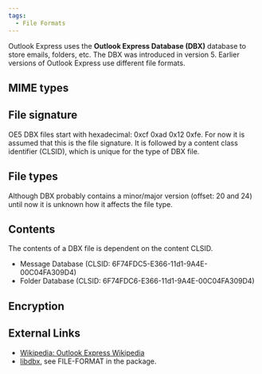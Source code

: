 ```yaml
---
tags:
  - File Formats
---
```

Outlook Express uses the **Outlook Express Database (DBX)** database to store
emails, folders, etc. The DBX was introduced in version 5. Earlier versions of
Outlook Express use different file formats.

## MIME types

## File signature

OE5 DBX files start with hexadecimal: 0xcf 0xad 0x12 0xfe. For now it is
assumed that this is the file signature. It is followed by a content
class identifier (CLSID), which is unique for the type of DBX file.

## File types

Although DBX probably contains a minor/major version (offset: 20 and 24)
until now it is unknown how it affects the file type.

## Contents

The contents of a DBX file is dependent on the content CLSID.

* Message Database (CLSID: 6F74FDC5-E366-11d1-9A4E-00C04FA309D4)
* Folder Database (CLSID: 6F74FDC6-E366-11d1-9A4E-00C04FA309D4)

## Encryption

## External Links

* [Wikipedia: Outlook Express Wikipedia](https://en.wikipedia.org/wiki/Outlook_Express)
* [libdbx](https://sourceforge.net/projects/ol2mbox/), see FILE-FORMAT in
  the package.
